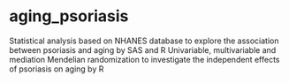 # aging_psoriasis
Statistical analysis based on NHANES database to explore the association between psoriasis and aging by SAS and R
Univariable, multivariable and mediation Mendelian randomization to investigate the independent effects of psoriasis on aging by R
